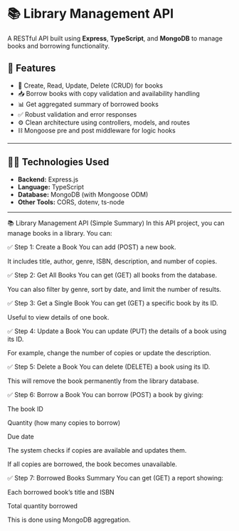 # 📚 Library Management API

A RESTful API built using **Express**, **TypeScript**, and **MongoDB** to manage books and borrowing functionality.


## 🚀 Features

- 🔁 Create, Read, Update, Delete (CRUD) for books
- 📥 Borrow books with copy validation and availability handling
- 📊 Get aggregated summary of borrowed books
- ✅ Robust validation and error responses
- ⚙️ Clean architecture using controllers, models, and routes
- ⛓️ Mongoose pre and post middleware for logic hooks

---

## 🧑‍💻 Technologies Used

- **Backend:** Express.js
- **Language:** TypeScript
- **Database:** MongoDB (with Mongoose ODM)
- **Other Tools:** CORS, dotenv, ts-node

---

📚 Library Management API (Simple Summary)
In this API project, you can manage books in a library. You can:

✅ Step 1: Create a Book
You can add (POST) a new book.

It includes title, author, genre, ISBN, description, and number of copies.

✅ Step 2: Get All Books
You can get (GET) all books from the database.

You can also filter by genre, sort by date, and limit the number of results.

✅ Step 3: Get a Single Book
You can get (GET) a specific book by its ID.

Useful to view details of one book.

✅ Step 4: Update a Book
You can update (PUT) the details of a book using its ID.

For example, change the number of copies or update the description.

✅ Step 5: Delete a Book
You can delete (DELETE) a book using its ID.

This will remove the book permanently from the library database.

✅ Step 6: Borrow a Book
You can borrow (POST) a book by giving:

The book ID

Quantity (how many copies to borrow)

Due date

The system checks if copies are available and updates them.

If all copies are borrowed, the book becomes unavailable.

✅ Step 7: Borrowed Books Summary
You can get (GET) a report showing:

Each borrowed book’s title and ISBN

Total quantity borrowed

This is done using MongoDB aggregation.

